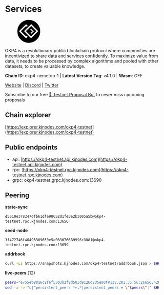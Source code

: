 # Services

<figure><img src="https://raw.githubusercontent.com/kj89/cosmos-images/main/logos/okp4.png" alt=""><figcaption></figcaption></figure>

OKP4 is a revolutionary public blockchain protocol where communities are incentivized to  share data and services confidently. To maximize value from data, it needs to be processed  by complex algorithms and pooled with other datasets, to create valuable knowledge.

**Chain ID**: okp4-nemeton-1 | **Latest Version Tag**: v4.1.0 | **Wasm**: OFF

[Website](https://okp4.network) | [Discord](https://discord.gg/okp4) | [Twitter](https://twitter.com/OKP4_Protocol)



Subscribe to our free [🤖 Testnet Proposal Bot](https://t.me/kjnodes_testnet_proposal_bot) to never miss upcoming proposals


## Chain explorer
[https://explorer.kjnodes.com/okp4-testnet](https://explorer.kjnodes.com/okp4-testnet)

## Public endpoints

* api: [https://okp4-testnet.api.kjnodes.com](https://okp4-testnet.api.kjnodes.com)
* rpc: [https://okp4-testnet.rpc.kjnodes.com](https://okp4-testnet.rpc.kjnodes.com)
* grpc: okp4-testnet.grpc.kjnodes.com:13690

## Peering

**state-sync**

```text
d5519e378247dfb61dfe90652d1fe3e2b3005a5b@okp4-testnet.rpc.kjnodes.com:13656
```

**seed-node**

```text
3f472746f46493309650e5a033076689996c8881@okp4-testnet.rpc.kjnodes.com:13659
```

**addrbook**
```bash
curl -Ls https://snapshots.kjnodes.com/okp4-testnet/addrbook.json > $HOME/.okp4d/config/addrbook.json
```

**live-peers** (12)
```bash
peers="e755eb8016c2f6f5303b2f8d503d9126d235e80f@138.201.35.56:26656,428821d6b64eee5d67da467a4673ce2b1e52955d@54.88.179.178:26656,a49302f8999e5a953ebae431c4dde93479e17155@15.235.46.79:26656,77324cc79d15d8bef4cc7462395062d73f51ad62@65.109.38.208:46656,fff0a8c202befd9459ff93783a0e7756da305fe3@38.242.150.63:16656,a4a96019d2fbc1b5df07940cd971585311166acd@65.108.206.118:61356,8cdeb85dada114c959c36bb59ce258c65ae3a09c@88.198.242.163:36656,0448864ede56d3c96d7d3bb8ea9f546b70cc722e@51.159.149.68:26656,8028015d1c6828a0b734f3b108f0853b0e19305e@157.90.176.184:26656,42fbb917fca6787bc3ab774865f4bb1ef950f114@65.108.226.26:30656,44c4ad482cf8f1d9e7e18968da78bd0349fe853e@5.78.54.193:26656,d5519e378247dfb61dfe90652d1fe3e2b3005a5b@65.109.68.190:13656"
sed -i -e "s|^persistent_peers *=.*|persistent_peers = \"$peers\"|" $HOME/.okp4d/config/config.toml
```

